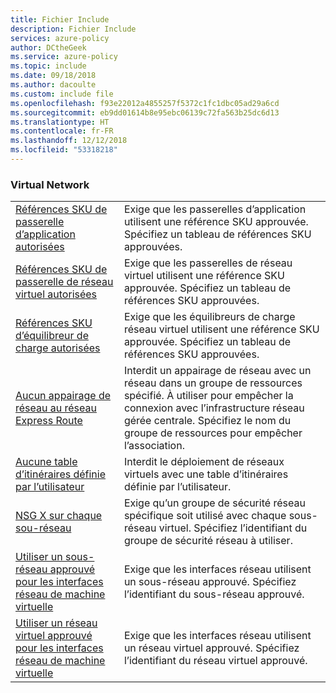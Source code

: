 ```yaml
---
title: Fichier Include
description: Fichier Include
services: azure-policy
author: DCtheGeek
ms.service: azure-policy
ms.topic: include
ms.date: 09/18/2018
ms.author: dacoulte
ms.custom: include file
ms.openlocfilehash: f93e22012a4855257f5372c1fc1dbc05ad29a6cd
ms.sourcegitcommit: eb9dd01614b8e95ebc06139c72fa563b25dc6d13
ms.translationtype: HT
ms.contentlocale: fr-FR
ms.lasthandoff: 12/12/2018
ms.locfileid: "53318218"
---
```

### <a name="virtual-networks"></a>Virtual Network

|  |  |
|---------|---------|
| [Références SKU de passerelle d’application autorisées](../articles/governance/policy/samples/allowed-app-gateway-sku.md) | Exige que les passerelles d’application utilisent une référence SKU approuvée. Spécifiez un tableau de références SKU approuvées. |
| [Références SKU de passerelle de réseau virtuel autorisées](../articles/governance/policy/samples/allowed-vnet-gateway-sku.md) | Exige que les passerelles de réseau virtuel utilisent une référence SKU approuvée. Spécifiez un tableau de références SKU approuvées. |
| [Références SKU d’équilibreur de charge autorisées](../articles/governance/policy/samples/allowed-load-balancer-skus.md) | Exige que les équilibreurs de charge réseau virtuel utilisent une référence SKU approuvée. Spécifiez un tableau de références SKU approuvées. |
| [Aucun appairage de réseau au réseau Express Route](../articles/governance/policy/samples/no-peering-express-route-network.md) | Interdit un appairage de réseau avec un réseau dans un groupe de ressources spécifié. À utiliser pour empêcher la connexion avec l’infrastructure réseau gérée centrale. Spécifiez le nom du groupe de ressources pour empêcher l’association. |
| [Aucune table d’itinéraires définie par l’utilisateur](../articles/governance/policy/samples/no-user-defined-route-table.md)  | Interdit le déploiement de réseaux virtuels avec une table d’itinéraires définie par l’utilisateur. |
| [NSG X sur chaque sou-réseau](../articles/governance/policy/samples/nsg-on-subnet.md) | Exige qu’un groupe de sécurité réseau spécifique soit utilisé avec chaque sous-réseau virtuel. Spécifiez l’identifiant du groupe de sécurité réseau à utiliser. |
| [Utiliser un sous-réseau approuvé pour les interfaces réseau de machine virtuelle](../articles/governance/policy/samples/use-approved-subnet-vm-nics.md) | Exige que les interfaces réseau utilisent un sous-réseau approuvé. Spécifiez l’identifiant du sous-réseau approuvé. |
| [Utiliser un réseau virtuel approuvé pour les interfaces réseau de machine virtuelle](../articles/governance/policy/samples/use-approved-vnet-vm-nics.md) | Exige que les interfaces réseau utilisent un réseau virtuel approuvé. Spécifiez l’identifiant du réseau virtuel approuvé. |